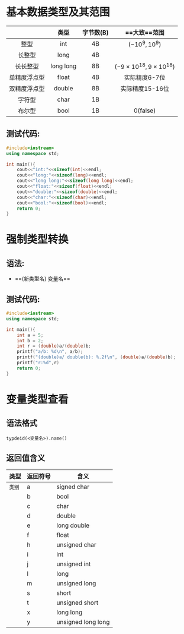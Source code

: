 # 基本数据类型及其范围

|              |   类型    | 字节数(B) |             ==大致==范围              |
| :----------: | :-------: | :-------: | :-----------------------------------: |
|     整型     |    int    |    4B     |            $(-10^9,10^9)$             |
|    长整型    |   long    |    4B     |                                       |
|   长长整型   | long long |    8B     | $(-9\times 10^{18}, 9\times 10^{18})$ |
| 单精度浮点型 |   float   |    4B     |             实际精度6-7位             |
| 双精度浮点型 |  double   |    8B     |            实际精度15-16位            |
|    字符型    |   char    |    1B     |                                       |
|    布尔型    |   bool    |    1B     |               0(false)                |

## 测试代码:

```c++
#include<iostream>
using namespace std;

int main(){
	cout<<"int:"<<sizeof(int)<<endl;
	cout<<"long:"<<sizeof(long)<<endl; 
	cout<<"long long:"<<sizeof(long long)<<endl;
	cout<<"float:"<<sizeof(float)<<endl;
	cout<<"double:"<<sizeof(double)<<endl;
	cout<<"char:"<<sizeof(char)<<endl;
	cout<<"bool:"<<sizeof(bool)<<endl;
	return 0;
} 
```

# 强制类型转换

## 语法:

+ ==(新类型名) 变量名==

## 测试代码:

```c++
#include<iostream>
using namespace std;

int main(){
    int a = 5;
    int b = 2;
    int r = (double)a/(double)b;
    printf("a/b: %d\n", a/b);
    printf("(double)a/ double(b): %.2f\n", (double)a/(double)b);
    printf("r:%d",r)
    return 0;
}
```



# 变量类型查看

## 语法格式

`typdeid(<变量名>).name()`

## 返回值含义

| 类型   | 返回符号 | 含义               |
| ------ | -------- | ------------------ |
| `类别` | a        | signed char        |
|        | b        | bool               |
|        | c        | char               |
|        | d        | double             |
|        | e        | long double        |
|        | f        | float              |
|        | h        | unsigned char      |
|        | i        | int                |
|        | j        | unsigned int       |
|        | l        | long               |
|        | m        | unsigned long      |
|        | s        | short              |
|        | t        | unsigned short     |
|        | x        | long long          |
|        | y        | unsigned long long |

